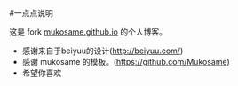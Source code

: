 #一点点说明

这是 fork [mukosame.github.io](http://mukosame.github.io) 的个人博客。
* 感谢来自于beiyuu的设计(http://beiyuu.com/)
* 感谢 mukosame 的模板。(https://github.com/Mukosame)
* 希望你喜欢
